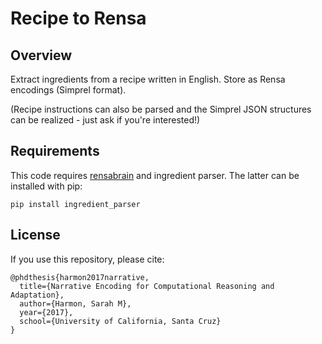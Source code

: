 # Recipe to Rensa

## Overview
Extract ingredients from a recipe written in English. Store as Rensa encodings (Simprel format).  

(Recipe instructions can also be parsed and the Simprel JSON structures can be realized - just ask if you're interested!)

## Requirements
This code requires [rensabrain](https://github.com/RensaProject/rensabrain) and ingredient parser.  The latter can be installed with pip:
```
pip install ingredient_parser
```

## License
If you use this repository, please cite:

```
@phdthesis{harmon2017narrative,
  title={Narrative Encoding for Computational Reasoning and Adaptation},
  author={Harmon, Sarah M},
  year={2017},
  school={University of California, Santa Cruz}
}
```
